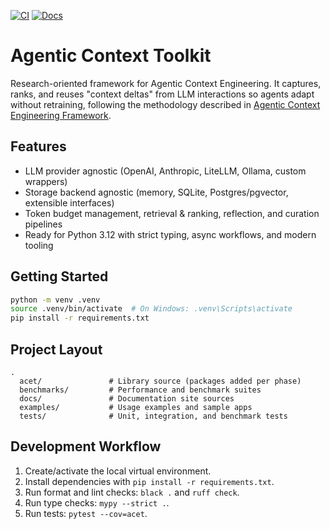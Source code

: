 [![CI](https://github.com/lioarce01/agentic-context-toolkit/actions/workflows/ci.yml/badge.svg)](https://github.com/lioarce01/agentic-context-toolkit/actions/workflows/ci.yml) [![Docs](https://github.com/lioarce01/agentic-context-toolkit/actions/workflows/docs.yml/badge.svg)](https://github.com/lioarce01/agentic-context-toolkit/actions/workflows/docs.yml)
# Agentic Context Toolkit

Research-oriented framework for Agentic Context Engineering. It captures, ranks, and reuses "context deltas" from LLM interactions so agents adapt without retraining, following the methodology described in [Agentic Context Engineering Framework](https://www.arxiv.org/abs/2510.04618).

## Features
- LLM provider agnostic (OpenAI, Anthropic, LiteLLM, Ollama, custom wrappers)
- Storage backend agnostic (memory, SQLite, Postgres/pgvector, extensible interfaces)
- Token budget management, retrieval & ranking, reflection, and curation pipelines
- Ready for Python 3.12 with strict typing, async workflows, and modern tooling

## Getting Started
```bash
python -m venv .venv
source .venv/bin/activate  # On Windows: .venv\Scripts\activate
pip install -r requirements.txt
```

## Project Layout
```
.
  acet/               # Library source (packages added per phase)
  benchmarks/         # Performance and benchmark suites
  docs/               # Documentation site sources
  examples/           # Usage examples and sample apps
  tests/              # Unit, integration, and benchmark tests
```

## Development Workflow
1. Create/activate the local virtual environment.
2. Install dependencies with `pip install -r requirements.txt`.
3. Run format and lint checks: `black .` and `ruff check`.
4. Run type checks: `mypy --strict .`.
5. Run tests: `pytest --cov=acet`.





